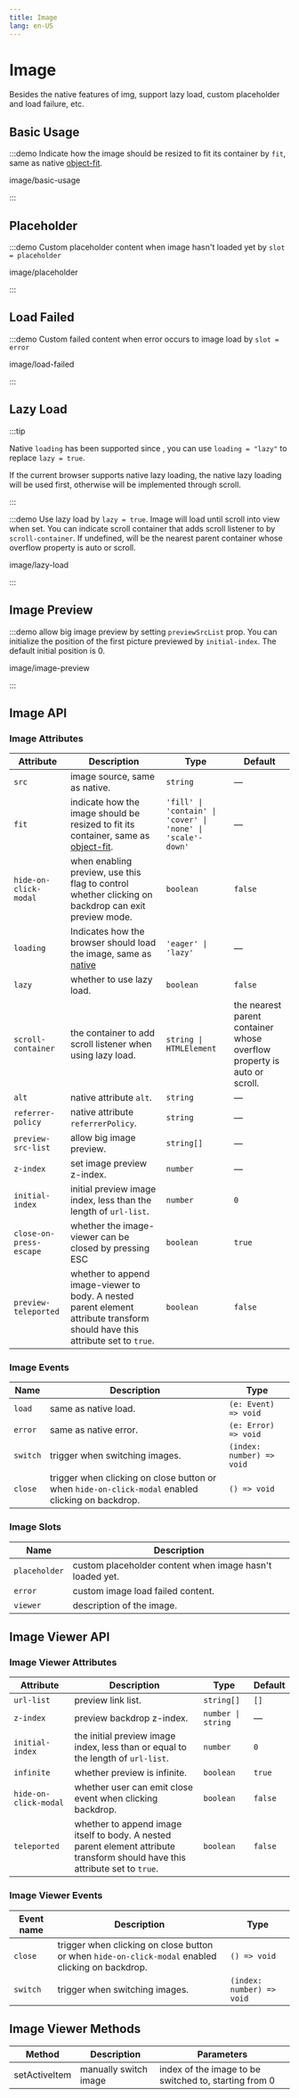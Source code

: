 ```yaml
---
title: Image
lang: en-US
---
```


# Image

Besides the native features of img, support lazy load, custom placeholder and load failure, etc.

## Basic Usage

:::demo Indicate how the image should be resized to fit its container by `fit`, same as native [object-fit](https://developer.mozilla.org/en-US/docs/Web/CSS/object-fit).

image/basic-usage

:::

## Placeholder

:::demo Custom placeholder content when image hasn't loaded yet by `slot = placeholder`

image/placeholder

:::

## Load Failed

:::demo Custom failed content when error occurs to image load by `slot = error`

image/load-failed

:::

## Lazy Load

:::tip

Native `loading` has been supported since <VersionTag version="2.2.3" />, you can use `loading = "lazy"` to replace `lazy = true`.

If the current browser supports native lazy loading, the native lazy loading will be used first, otherwise will be implemented through scroll.

:::

:::demo Use lazy load by `lazy = true`. Image will load until scroll into view when set. You can indicate scroll container that adds scroll listener to by `scroll-container`. If undefined, will be the nearest parent container whose overflow property is auto or scroll.

image/lazy-load

:::

## Image Preview

:::demo allow big image preview by setting `previewSrcList` prop. You can initialize the position of the first picture previewed by `initial-index`. The default initial position is 0.

image/image-preview

:::

## Image API

### Image Attributes

| Attribute                                | Description                                                                                                                                       | Type                                                        | Default                                                                 |
| ---------------------------------------- | ------------------------------------------------------------------------------------------------------------------------------------------------- | ----------------------------------------------------------- | ----------------------------------------------------------------------- |
| `src`                                    | image source, same as native.                                                                                                                     | `string`                                                    | —                                                                       |
| `fit`                                    | indicate how the image should be resized to fit its container, same as [object-fit](https://developer.mozilla.org/en-US/docs/Web/CSS/object-fit). | `'fill' \| 'contain' \| 'cover' \| 'none' \| 'scale'-down'` | —                                                                       |
| `hide-on-click-modal`                    | when enabling preview, use this flag to control whether clicking on backdrop can exit preview mode.                                               | `boolean`                                                   | `false`                                                                 |
| `loading` <VersionTag version="2.2.3" /> | Indicates how the browser should load the image, same as [native](https://developer.mozilla.org/en-US/docs/Web/HTML/Element/img#attr-loading)     | `'eager' \| 'lazy'`                                         | —                                                                       |
| `lazy`                                   | whether to use lazy load.                                                                                                                         | `boolean`                                                   | `false`                                                                 |
| `scroll-container`                       | the container to add scroll listener when using lazy load.                                                                                        | `string \| HTMLElement`                                     | the nearest parent container whose overflow property is auto or scroll. |
| `alt`                                    | native attribute `alt`.                                                                                                                           | `string`                                                    | —                                                                       |
| `referrer-policy`                        | native attribute `referrerPolicy`.                                                                                                                | `string`                                                    | —                                                                       |
| `preview-src-list`                       | allow big image preview.                                                                                                                          | `string[]`                                                  | —                                                                       |
| `z-index`                                | set image preview z-index.                                                                                                                        | `number`                                                    | —                                                                       |
| `initial-index`                          | initial preview image index, less than the length of `url-list`.                                                                                  | `number`                                                    | `0`                                                                     |
| `close-on-press-escape`                  | whether the image-viewer can be closed by pressing ESC                                                                                            | `boolean`                                                   | `true`                                                                  |
| `preview-teleported`                     | whether to append image-viewer to body. A nested parent element attribute transform should have this attribute set to `true`.                     | `boolean`                                                   | `false`                                                                 |

### Image Events

| Name     | Description                                                                                       | Type                      |
| -------- | ------------------------------------------------------------------------------------------------- | ------------------------- |
| `load`   | same as native load.                                                                              | `(e: Event) => void`      |
| `error`  | same as native error.                                                                             | `(e: Error) => void`      |
| `switch` | trigger when switching images.                                                                    | `(index: number) => void` |
| `close`  | trigger when clicking on close button or when `hide-on-click-modal` enabled clicking on backdrop. | `() => void`              |

### Image Slots

| Name          | Description                                              |
| ------------- | -------------------------------------------------------- |
| `placeholder` | custom placeholder content when image hasn't loaded yet. |
| `error`       | custom image load failed content.                        |
| `viewer`      | description of the image.                                |

## Image Viewer API

### Image Viewer Attributes

| Attribute             | Description                                                                                                                   | Type               | Default |
| --------------------- | ----------------------------------------------------------------------------------------------------------------------------- | ------------------ | ------- |
| `url-list`            | preview link list.                                                                                                            | `string[]`         | `[]`    |
| `z-index`             | preview backdrop z-index.                                                                                                     | `number \| string` | —       |
| `initial-index`       | the initial preview image index, less than or equal to the length of `url-list`.                                              | `number`           | `0`     |
| `infinite`            | whether preview is infinite.                                                                                                  | `boolean`          | `true`  |
| `hide-on-click-modal` | whether user can emit close event when clicking backdrop.                                                                     | `boolean`          | `false` |
| `teleported`          | whether to append image itself to body. A nested parent element attribute transform should have this attribute set to `true`. | `boolean`          | `false` |

### Image Viewer Events

| Event name | Description                                                                                       | Type                      |
| ---------- | ------------------------------------------------------------------------------------------------- | ------------------------- |
| `close`    | trigger when clicking on close button or when `hide-on-click-modal` enabled clicking on backdrop. | `() => void`              |
| `switch`   | trigger when switching images.                                                                    | `(index: number) => void` |

## Image Viewer Methods

| Method        | Description           | Parameters                                            |
| ------------- | --------------------- | ----------------------------------------------------- |
| setActiveItem | manually switch image | index of the image to be switched to, starting from 0 |
